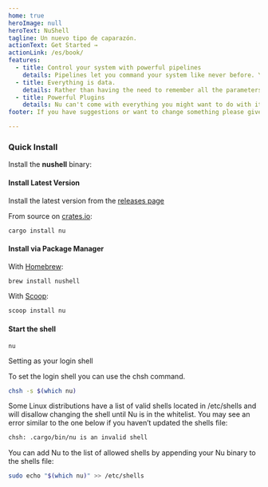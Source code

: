 ```yaml
---
home: true
heroImage: null
heroText: NuShell
tagline: Un nuevo tipo de caparazón.
actionText: Get Started →
actionLink: /es/book/
features:
  - title: Control your system with powerful pipelines
    details: Pipelines let you command your system like never before. Your system belongs to you, and it awaits your command.
  - title: Everything is data.
    details: Rather than having the need to remember all the parameters to all the commands, we can just use the same, regardless of where it came from.
  - title: Powerful Plugins
    details: Nu can't come with everything you might want to do with it, so you can extend using its powerful plugin system.
footer: If you have suggestions or want to change something please give us feedback

---
```

### Quick Install

Install the **nushell** binary:

#### Install Latest Version

Install the latest version from the [releases page](https://github.com/nushell/nushell/releases)

From source on [crates.io](https://crates.io):

```sh
cargo install nu
```

#### Install via Package Manager

With [Homebrew](https://brew.sh/):

```sh
brew install nushell
```

With [Scoop](https://scoop.sh):

```powershell
scoop install nu
```

#### Start the shell

```
nu
```

Setting as your login shell

To set the login shell you can use the chsh command.

```sh
chsh -s $(which nu)
```

Some Linux distributions have a list of valid shells located in /etc/shells and will disallow changing the shell until Nu is in the whitelist. You may see an error similar to the one below if you haven’t updated the shells file:

```sh
chsh: .cargo/bin/nu is an invalid shell
```

You can add Nu to the list of allowed shells by appending your Nu binary to the shells file:

```sh
sudo echo "$(which nu)" >> /etc/shells
```
